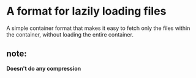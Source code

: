 # A format for lazily loading files
A simple container format that makes it easy to fetch only the files within the container, without loading the entire container.

## note:
**Doesn't do any compression**